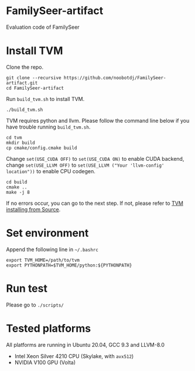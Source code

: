 # FamilySeer-artifact
Evaluation code of FamilySeer

# Install TVM
Clone the repo.

```
git clone --recursive https://github.com/noobotdj/FamilySeer-artifact.git
cd FamilySeer-artifact
```

Run `build_tvm.sh` to install TVM.

```
./build_tvm.sh
```
TVM requires python and llvm. Please follow the command line below if you have trouble running `build_tvm.sh`.

```
cd tvm
mkdir build
cp cmake/config.cmake build
```
Change `set(USE_CUDA OFF)` to `set(USE_CUDA ON)` to enable CUDA backend, change `set(USE_LLVM OFF)` to `set(USE_LLVM ("Your 'llvm-config' location"))` to enable CPU codegen.

```
cd build
cmake ..
make -j 8
```

If no errors occur, you can go to the next step. 
If not, please refer to [TVM installing from Source](https://tvm.apache.org/docs/install/from_source.html).

# Set environment 
Append the following line in `~/.bashrc`
```
export TVM_HOME=/path/to/tvm
export PYTHONPATH=$TVM_HOME/python:${PYTHONPATH}
```
# Run test
Please go to `./scripts/`

# Tested platforms
All platforms are running in Ubuntu 20.04, GCC 9.3 and LLVM-8.0
- Intel Xeon Silver 4210 CPU (Skylake, with `avx512`)
- NVIDIA V100 GPU (Volta)

